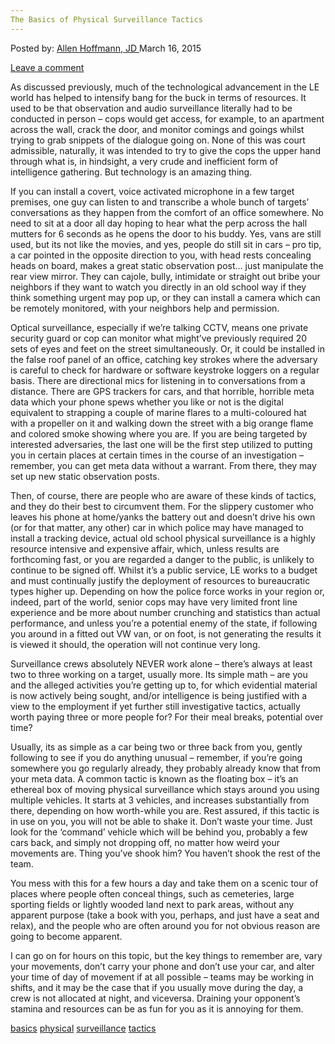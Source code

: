 ```yaml
---
The Basics of Physical Surveillance Tactics
---
```

<article class="post-listing post-8621 post type-post status-publish format-standard has-post-thumbnail hentry  tag-basics tag-physical tag-surveillance tag-tactics">
<div class="post-inner">
<span>Posted by: <a href="https://www.deepdotweb.com/author/lionelhutz/" title="">Allen Hoffmann, JD </a></span>
<span>March 16, 2015</span>

<span><a href="https://www.deepdotweb.com/2015/03/16/the-basics-of-physical-surveillance-tactics/#respond">Leave a comment</a></span>


<p>As discussed previously, much of the technological advancement in the LE world has helped to intensify bang for the buck in terms of resources. It used to be that observation and audio surveillance literally had to be conducted in person – cops would get access, for example, to an apartment across the wall, crack the door, and monitor comings and goings whilst trying to grab snippets of the dialogue going on. None of this was court admissible, naturally, it was intended to try to give the cops the upper hand through what is, in hindsight, a very crude and inefficient form of intelligence gathering. But technology is an amazing thing.</p>
<p>If you can install a covert, voice activated microphone in a few target premises, one guy can listen to and transcribe a whole bunch of targets’ conversations as they happen from the comfort of an office somewhere. No need to sit at a door all day hoping to hear what the perp across the hall mutters for 6 seconds as he opens the door to his buddy. Yes, vans are still used, but its not like the movies, and yes, people do still sit in cars – pro tip, a car pointed in the opposite direction to you, with head rests concealing heads on board, makes a great static observation post… just manipulate the rear view mirror. They can cajole, bully, intimidate or straight out bribe your neighbors if they want to watch you directly in an old school way if they think something urgent may pop up, or they can install a camera which can be remotely monitored, with your neighbors help and permission.</p>
<p>Optical surveillance, especially if we’re talking CCTV, means one private security guard or cop can monitor what might’ve previously required 20 sets of eyes and feet on the street simultaneously. Or, it could be installed in the false roof panel of an office, catching key strokes where the adversary is careful to check for hardware or software keystroke loggers on a regular basis. There are directional mics for listening in to conversations from a distance. There are GPS trackers for cars, and that horrible, horrible meta data which your phone spews whether you like or not is the digital equivalent to strapping a couple of marine flares to a multi-coloured hat with a propeller on it and walking down the street with a big orange flame and colored smoke showing where you are. If you are being targeted by interested adversaries, the last one will be the first step utilized to putting you in certain places at certain times in the course of an investigation – remember, you can get meta data without a warrant. From there, they may set up new static observation posts.</p>
<p>Then, of course, there are people who are aware of these kinds of tactics, and they do their best to circumvent them. For the slippery customer who leaves his phone at home/yanks the battery out and doesn’t drive his own (or for that matter, any other) car in which police may have managed to install a tracking device, actual old school physical surveillance is a highly resource intensive and expensive affair, which, unless results are forthcoming fast, or you are regarded a danger to the public, is unlikely to continue to be signed off. Whilst it’s a public service, LE works to a budget and must continually justify the deployment of resources to bureaucratic types higher up. Depending on how the police force works in your region or, indeed, part of the world, senior cops may have very limited front line experience and be more about number crunching and statistics than actual performance, and unless you’re a potential enemy of the state, if following you around in a fitted out VW van, or on foot, is not generating the results it is viewed it should, the operation will not continue very long.</p>
<p>Surveillance crews absolutely NEVER work alone – there’s always at least two to three working on a target, usually more. Its simple math – are you and the alleged activities you’re getting up to, for which evidential material is now actively being sought, and/or intelligence is being justified with a view to the employment if yet further still investigative tactics, actually worth paying three or more people for? For their meal breaks, potential over time?</p>
<p>Usually, its as simple as a car being two or three back from you, gently following to see if you do anything unusual – remember, if you’re going somewhere you go regularly already, they probably already know that from your meta data. A common tactic is known as the floating box – it’s an ethereal box of moving physical surveillance which stays around you using multiple vehicles. It starts at 3 vehicles, and increases substantially from there, depending on how worth-while you are. Rest assured, if this tactic is in use on you, you will not be able to shake it. Don’t waste your time. Just look for the ‘command’ vehicle which will be behind you, probably a few cars back, and simply not dropping off, no matter how weird your movements are. Thing you’ve shook him? You haven’t shook the rest of the team.</p>
<p>You mess with this for a few hours a day and take them on a scenic tour of places where people often conceal things, such as cemeteries, large sporting fields or lightly wooded land next to park areas, without any apparent purpose (take a book with you, perhaps, and just have a seat and relax), and the people who are often around you for not obvious reason are going to become apparent.</p>
<p>I can go on for hours on this topic, but the key things to remember are, vary your movements, don’t carry your phone and don’t use your car, and alter your time of day of movement if at all possible – teams may be working in shifts, and it may be the case that if you usually move during the day, a crew is not allocated at night, and viceversa. Draining your opponent’s stamina and resources can be as fun for you as it is annoying for them.</p>
</div>
<a href="https://www.deepdotweb.com/tag/basics/" rel="tag">basics</a> <a href="https://www.deepdotweb.com/tag/physical/" rel="tag">physical</a> <a href="https://www.deepdotweb.com/tag/surveillance/" rel="tag">surveillance</a> <a href="https://www.deepdotweb.com/tag/tactics/" rel="tag">tactics</a></span> <span style="display:none" class="updated">2015-03-16<a href="https://www.deepdotweb.com/author/lionelhutz/" title="Posts by Allen Hoffmann, JD" rel="author">Allen Hoffmann, JD</a></strong></div>

